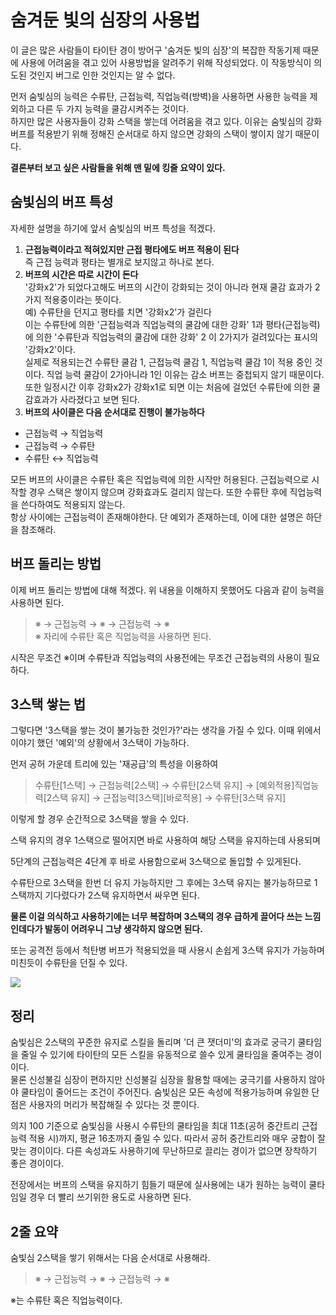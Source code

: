 # 숨겨둔 빛의 심장의 사용법
이 글은 많은 사람들이 타이탄 경이 방어구 '숨겨둔 빛의 심장'의 복잡한 작동기제 때문에 사용에 어려움을 겪고 있어 사용방법을 알려주기 위해 작성되었다. 이 작동방식이 의도된 것인지 버그로 인한 것인지는 알 수 없다.
  
먼저 숨빛심의 능력은 수류탄, 근접능력, 직업능력(방벽)을 사용하면 사용한 능력을 제외하고 다른 두 가지 능력을 쿨감시켜주는 것이다.  
하지만 많은 사용자들이 강화 스택을 쌓는데 어려움을 겪고 있다. 이유는 숨빛심의 강화 버프를 적용받기 위해 정해진 순서대로 하지 않으면 강화의 스택이 쌓이지 않기 때문이다.
  
**결론부터 보고 싶은 사람들을 위해 맨 밑에 킹줄 요약이 있다.**

## 숨빛심의 버프 특성
자세한 설명을 하기에 앞서 숨빛심의 버프 특성을 적겠다.

1. **근접능력이라고 적혀있지만 근접 평타에도 버프 적용이 된다**  
   즉 근접 능력과 평타는 별개로 보지않고 하나로 본다.
1. **버프의 시간은 따로 시간이 돈다**  
   '강화x2'가 되었다고해도 버프의 시간이 강화되는 것이 아니라 현재 쿨감 효과가 2가지 적용중이라는 뜻이다.  
   예) 수류탄을 던지고 평타를 치면 '강화x2'가 걸린다  
   이는 수류탄에 의한 '근접능력과 직업능력의 쿨감에 대한 강화' 1과 평타(근접능력)에 의한 '수류탄과 직업능력의 쿨감에 대한 강화' 2 이 2가지가 걸려있다는 표시의 '강화x2'이다.  
   실제로 적용되는건 수류탄 쿨감 1, 근접능력 쿨감 1, 직업능력 쿨감 1이 적용 중인 것이다. 직업 능력 쿨감이 2가아니라 1인 이유는 감소 버프는 중첩되지 않기 때문이다.  
   또한 일정시간 이후 강화x2가 강화x1로 되면 이는 처음에 걸었던 수류탄에 의한 쿨감효과가 사라졌다고 보면 된다.
1. **버프의 사이클은 다음 순서대로 진행이 불가능하다**

  * 근접능력 → 직업능력
  * 근접능력 → 수류탄
  * 수류탄 ↔ 직업능력

   모든 버프의 사이클은 수류탄 혹은 직업능력에 의한 시작만 허용된다. 근접능력으로 시작할 경우 스택은 쌓이지 않으며 강화효과도 걸리지 않는다. 또한 수류탄 후에 직업능력을 쓴다하여도 적용되지 않는다.  
   항상 사이에는 근접능력이 존재해야한다. 단 예외가 존재하는데, 이에 대한 설명은 하단을 참조해라.

## 버프 돌리는 방법
이제 버프 돌리는 방법에 대해 적겠다. 위 내용을 이해하지 못했어도 다음과 같이 능력을 사용하면 된다.
> ※ → 근접능력 → ※ → 근접능력 → ※  
※ 자리에 수류탄 혹은 직업능력을 사용하면 된다.

시작은 무조건 ※이며 수류탄과 직업능력의 사용전에는 무조건 근접능력의 사용이 필요하다.  

## 3스택 쌓는 법
그렇다면 '3스택을 쌓는 것이 불가능한 것인가?'라는 생각을 가질 수 있다. 이때 위에서 이야기 했던 '예외'의 상황에서 3스택이 가능하다.  

먼저 공허 가운데 트리에 있는 '재공급'의 특성을 이용하여
> 수류탄[1스택] → 근접능력[2스택] → 수류탄[2스택 유지] → [예외적용]직업능력[2스택 유지] → 근접능력[3스택][바로적용] → 수류탄[3스택 유지]

이렇게 할 경우 순간적으로 3스택을 쌓을 수 있다.

스택 유지의 경우 1스택으로 떨어지면 바로 사용하여 해당 스택을 유지하는데 사용되며

5단계의 근접능력은 4단계 후 바로 사용함으로써 3스택으로 돌입할 수 있게된다.

수류탄으로 3스택을 한번 더 유지 가능하지만 그 후에는 3스택 유지는 불가능하므로 1스택까지 기다렸다가 2스택 유지하면서 싸우면 된다.

**물론 이걸 의식하고 사용하기에는 너무 복잡하며 3스택의 경우 급하게 끌어다 쓰는 느낌인데다가 발동이 어려우니 그냥 생각하지 않으면 된다.**

또는 공격전 등에서 척탄병 버프가 적용되었을 때 사용시 손쉽게 3스택 유지가 가능하며 미친듯이 수류탄을 던질 수 있다.

![](HoIL/crazyHOIL.gif)

## 정리
숨빛심은 2스택의 꾸준한 유지로 스킬을 돌리며 '더 큰 잿더미'의 효과로 궁극기 쿨타임을 줄일 수 있기에 타이탄의 모든 스킬을 유동적으로 쓸수 있게 쿨타임을 줄여주는 경이이다.  
물론 신성불길 심장이 편하지만 신성불길 심장을 활용할 때에는 궁극기를 사용하지 않아야 쿨타임이 줄어드는 조건이 주어진다. 숨빛심은 모든 속성에 적용가능하며 유일한 단점은 사용자의 머리가 복잡해질 수 있다는 것 뿐이다.

의지 100 기준으로 숨빛심을 사용시 수류탄의 쿨타임을 최대 11초(공허 중간트리 근접능력 적용 시)까지, 평균 16초까지 줄일 수 있다. 따라서 공허 중간트리와 매우 궁합이 잘맞는 경이이다. 다른 속성과도 사용하기에 무난하므로 끌리는 경이가 없으면 장착하기 좋은 경이이다.

전장에서는 버프의 스택을 유지하기 힘들기 때문에 실사용에는 내가 원하는 능력이 쿨타임일 경우 더 빨리 쓰기위한 용도로 사용하면 된다.

## 2줄 요약
숨빛심 2스택을 쌓기 위해서는 다음 순서대로 사용해라.
> ※ → 근접능력 → ※ → 근접능력 → ※  

※는 수류탄 혹은 직업능력이다.
